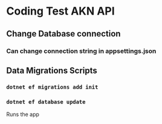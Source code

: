 # Coding Test AKN API
## Change Database connection
### Can change connection string in appsettings.json


## Data Migrations Scripts
### `dotnet ef migrations add init`
### `dotnet ef database update`

Runs the app
